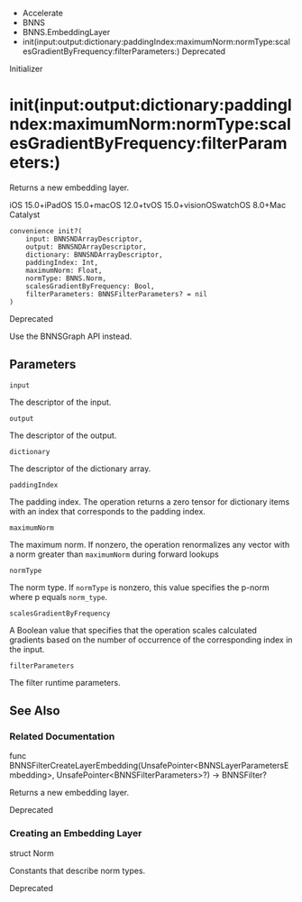 

- Accelerate
- BNNS
- BNNS.EmbeddingLayer
-  init(input:output:dictionary:paddingIndex:maximumNorm:normType:scalesGradientByFrequency:filterParameters:) Deprecated

Initializer

# init(input:output:dictionary:paddingIndex:maximumNorm:normType:scalesGradientByFrequency:filterParameters:)

Returns a new embedding layer.

iOS 15.0+iPadOS 15.0+macOS 12.0+tvOS 15.0+visionOSwatchOS 8.0+Mac Catalyst

``` source
convenience init?(
    input: BNNSNDArrayDescriptor,
    output: BNNSNDArrayDescriptor,
    dictionary: BNNSNDArrayDescriptor,
    paddingIndex: Int,
    maximumNorm: Float,
    normType: BNNS.Norm,
    scalesGradientByFrequency: Bool,
    filterParameters: BNNSFilterParameters? = nil
)
```

Deprecated

Use the BNNSGraph API instead.

## Parameters 

`input`  

The descriptor of the input.

`output`  

The descriptor of the output.

`dictionary`  

The descriptor of the dictionary array.

`paddingIndex`  

The padding index. The operation returns a zero tensor for dictionary items with an index that corresponds to the padding index.

`maximumNorm`  

The maximum norm. If nonzero, the operation renormalizes any vector with a norm greater than `maximumNorm` during forward lookups

`normType`  

The norm type. If `normType` is nonzero, this value specifies the p-norm where p equals `norm_type`.

`scalesGradientByFrequency`  

A Boolean value that specifies that the operation scales calculated gradients based on the number of occurrence of the corresponding index in the input.

`filterParameters`  

The filter runtime parameters.

## See Also

### Related Documentation

func BNNSFilterCreateLayerEmbedding(UnsafePointer&lt;BNNSLayerParametersEmbedding>, UnsafePointer&lt;BNNSFilterParameters>?) -> BNNSFilter?

Returns a new embedding layer.

Deprecated

### Creating an Embedding Layer

struct Norm

Constants that describe norm types.

Deprecated

